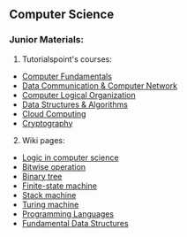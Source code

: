 ## Computer Science

### Junior Materials:

1. Tutorialspoint's courses:
  - [Computer Fundamentals](http://www.tutorialspoint.com/computer_fundamentals/)
  - [Data Communication & Computer Network](http://www.tutorialspoint.com/data_communication_computer_network/)
  - [Computer Logical Organization](http://www.tutorialspoint.com/computer_logical_organization/)
  - [Data Structures & Algorithms](http://www.tutorialspoint.com/data_structures_algorithms/)
  - [Cloud Computing](http://www.tutorialspoint.com/cloud_computing/index.htm)
  - [Cryptography](http://www.tutorialspoint.com/cryptography/)

2. Wiki pages:
  - [Logic in computer science](https://en.wikipedia.org/wiki/Logic_in_computer_science)
  - [Bitwise operation](https://en.wikipedia.org/wiki/Bitwise_operation)
  - [Binary tree](https://en.wikipedia.org/wiki/Binary_tree)
  - [Finite-state machine](https://en.wikipedia.org/wiki/Finite-state_machine)
  - [Stack machine](https://en.wikipedia.org/wiki/Stack_machine)
  - [Turing machine](https://en.wikipedia.org/wiki/Turing_machine)
  - [Programming Languages](https://en.wikipedia.org/wiki/Book:Programming_Languages)
  - [Fundamental Data Structures](https://en.wikipedia.org/wiki/Book:Fundamental_Data_Structures)
